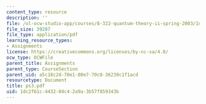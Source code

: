```yaml
---
content_type: resource
description: ''
file: /ol-ocw-studio-app/courses/8-322-quantum-theory-ii-spring-2003/1dc2f61c443204c42a9a3b57f859343b_ps3.pdf
file_size: 39287
file_type: application/pdf
learning_resource_types:
- Assignments
license: https://creativecommons.org/licenses/by-nc-sa/4.0/
ocw_type: OCWFile
parent_title: Assignments
parent_type: CourseSection
parent_uid: a5c18c2d-70e1-80e7-70c8-36239c1f1acd
resourcetype: Document
title: ps3.pdf
uid: 1dc2f61c-4432-04c4-2a9a-3b57f859343b
---
```

